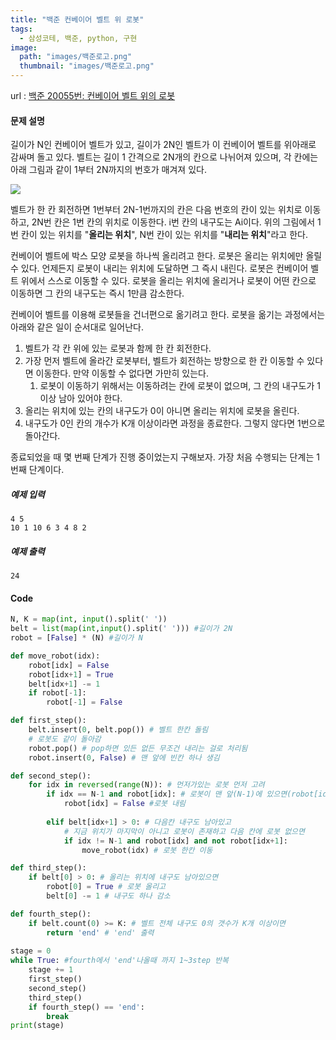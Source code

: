 ```yaml
---
title: "백준 컨베이어 벨트 위 로봇"
tags:
  - 삼성코테, 백준, python, 구현
image:
  path: "images/백준로고.png"
  thumbnail: "images/백준로고.png"
---
```


url : [백준 20055번: 컨베이어 벨트 위의 로봇](https://www.acmicpc.net/problem/20055)
#### 문제 설명
길이가 N인 컨베이어 벨트가 있고, 길이가 2N인 벨트가 이 컨베이어 벨트를 위아래로 감싸며 돌고 있다. 벨트는 길이 1 간격으로 2N개의 칸으로 나뉘어져 있으며, 각 칸에는 아래 그림과 같이 1부터 2N까지의 번호가 매겨져 있다.

![](https://upload.acmicpc.net/396139ea-9079-4115-9a00-446865434900/-/preview/)

벨트가 한 칸 회전하면 1번부터 2N-1번까지의 칸은 다음 번호의 칸이 있는 위치로 이동하고, 2N번 칸은 1번 칸의 위치로 이동한다. i번 칸의 내구도는 Ai이다. 위의 그림에서 1번 칸이 있는 위치를 "**올리는 위치**", N번 칸이 있는 위치를 "**내리는 위치**"라고 한다.

컨베이어 벨트에 박스 모양 로봇을 하나씩 올리려고 한다. 로봇은 올리는 위치에만 올릴 수 있다. 언제든지 로봇이 내리는 위치에 도달하면 그 즉시 내린다. 로봇은 컨베이어 벨트 위에서 스스로 이동할 수 있다. 로봇을 올리는 위치에 올리거나 로봇이 어떤 칸으로 이동하면 그 칸의 내구도는 즉시 1만큼 감소한다.

컨베이어 벨트를 이용해 로봇들을 건너편으로 옮기려고 한다. 로봇을 옮기는 과정에서는 아래와 같은 일이 순서대로 일어난다.

1.  벨트가 각 칸 위에 있는 로봇과 함께 한 칸 회전한다.
2.  가장 먼저 벨트에 올라간 로봇부터, 벨트가 회전하는 방향으로 한 칸 이동할 수 있다면 이동한다. 만약 이동할 수 없다면 가만히 있는다.
    1.  로봇이 이동하기 위해서는 이동하려는 칸에 로봇이 없으며, 그 칸의 내구도가 1 이상 남아 있어야 한다.
3.  올리는 위치에 있는 칸의 내구도가 0이 아니면 올리는 위치에 로봇을 올린다.
4.  내구도가 0인 칸의 개수가 K개 이상이라면 과정을 종료한다. 그렇지 않다면 1번으로 돌아간다.

종료되었을 때 몇 번째 단계가 진행 중이었는지 구해보자. 가장 처음 수행되는 단계는 1번째 단계이다.

##### 예제 입력
    4 5
    10 1 10 6 3 4 8 2

##### 예제 출력
    24


#### Code
```python
N, K = map(int, input().split(' '))
belt = list(map(int,input().split(' '))) #길이가 2N
robot = [False] * (N) #길이가 N

def move_robot(idx):
    robot[idx] = False
    robot[idx+1] = True
    belt[idx+1] -= 1
    if robot[-1]:
        robot[-1] = False

def first_step():
    belt.insert(0, belt.pop()) # 벨트 한칸 돌림
    # 로봇도 같이 돌아감
    robot.pop() # pop하면 있든 없든 무조건 내리는 걸로 처리됨
    robot.insert(0, False) # 맨 앞에 빈칸 하나 생김

def second_step():
    for idx in reversed(range(N)): # 먼저가있는 로봇 먼저 고려
        if idx == N-1 and robot[idx]: # 로봇이 맨 앞(N-1)에 있으면(robot[idx])
            robot[idx] = False #로봇 내림 
        
        elif belt[idx+1] > 0: # 다음칸 내구도 남아있고
	        # 지금 위치가 마지막이 아니고 로봇이 존재하고 다음 칸에 로봇 없으면
            if idx != N-1 and robot[idx] and not robot[idx+1]:
                move_robot(idx) # 로봇 한칸 이동

def third_step():
    if belt[0] > 0: # 올리는 위치에 내구도 남아있으면 
        robot[0] = True # 로봇 올리고
        belt[0] -= 1 # 내구도 하나 감소

def fourth_step():
    if belt.count(0) >= K: # 벨트 전체 내구도 0의 갯수가 K개 이상이면
        return 'end' # 'end' 출력
    
stage = 0
while True: #fourth에서 'end'나올때 까지 1~3step 반복
    stage += 1
    first_step() 
    second_step()
    third_step()
    if fourth_step() == 'end':
        break
print(stage)
```
